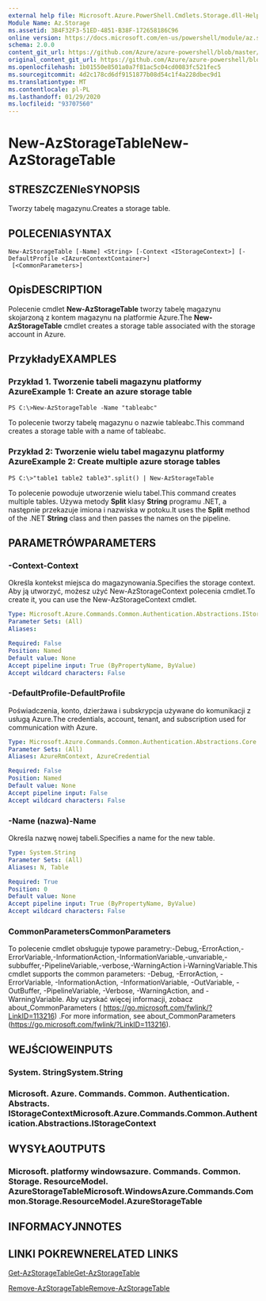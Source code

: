 ```yaml
---
external help file: Microsoft.Azure.PowerShell.Cmdlets.Storage.dll-Help.xml
Module Name: Az.Storage
ms.assetid: 3B4F32F3-51ED-4851-B38F-172658186C96
online version: https://docs.microsoft.com/en-us/powershell/module/az.storage/new-azstoragetable
schema: 2.0.0
content_git_url: https://github.com/Azure/azure-powershell/blob/master/src/Storage/Storage.Management/help/New-AzStorageTable.md
original_content_git_url: https://github.com/Azure/azure-powershell/blob/master/src/Storage/Storage.Management/help/New-AzStorageTable.md
ms.openlocfilehash: 1b01550e8501a0a7f81ac5c04cd0083fc521fec5
ms.sourcegitcommit: 4d2c178cd6df9151877b08d54c1f4a228dbec9d1
ms.translationtype: MT
ms.contentlocale: pl-PL
ms.lasthandoff: 01/29/2020
ms.locfileid: "93707560"
---
```

# <span data-ttu-id="f3d83-101">New-AzStorageTable</span><span class="sxs-lookup"><span data-stu-id="f3d83-101">New-AzStorageTable</span></span>

## <span data-ttu-id="f3d83-102">STRESZCZENIe</span><span class="sxs-lookup"><span data-stu-id="f3d83-102">SYNOPSIS</span></span>
<span data-ttu-id="f3d83-103">Tworzy tabelę magazynu.</span><span class="sxs-lookup"><span data-stu-id="f3d83-103">Creates a storage table.</span></span>

## <span data-ttu-id="f3d83-104">POLECENIA</span><span class="sxs-lookup"><span data-stu-id="f3d83-104">SYNTAX</span></span>

```
New-AzStorageTable [-Name] <String> [-Context <IStorageContext>] [-DefaultProfile <IAzureContextContainer>]
 [<CommonParameters>]
```

## <span data-ttu-id="f3d83-105">Opis</span><span class="sxs-lookup"><span data-stu-id="f3d83-105">DESCRIPTION</span></span>
<span data-ttu-id="f3d83-106">Polecenie cmdlet **New-AzStorageTable** tworzy tabelę magazynu skojarzoną z kontem magazynu na platformie Azure.</span><span class="sxs-lookup"><span data-stu-id="f3d83-106">The **New-AzStorageTable** cmdlet creates a storage table associated with the storage account in Azure.</span></span>

## <span data-ttu-id="f3d83-107">Przykłady</span><span class="sxs-lookup"><span data-stu-id="f3d83-107">EXAMPLES</span></span>

### <span data-ttu-id="f3d83-108">Przykład 1. Tworzenie tabeli magazynu platformy Azure</span><span class="sxs-lookup"><span data-stu-id="f3d83-108">Example 1: Create an azure storage table</span></span>
```
PS C:\>New-AzStorageTable -Name "tableabc"
```

<span data-ttu-id="f3d83-109">To polecenie tworzy tabelę magazynu o nazwie tableabc.</span><span class="sxs-lookup"><span data-stu-id="f3d83-109">This command creates a storage table with a name of tableabc.</span></span>

### <span data-ttu-id="f3d83-110">Przykład 2: Tworzenie wielu tabel magazynu platformy Azure</span><span class="sxs-lookup"><span data-stu-id="f3d83-110">Example 2: Create multiple azure storage tables</span></span>
```
PS C:\>"table1 table2 table3".split() | New-AzStorageTable
```

<span data-ttu-id="f3d83-111">To polecenie powoduje utworzenie wielu tabel.</span><span class="sxs-lookup"><span data-stu-id="f3d83-111">This command creates multiple tables.</span></span>
<span data-ttu-id="f3d83-112">Używa metody **Split** klasy **String** programu .NET, a następnie przekazuje imiona i nazwiska w potoku.</span><span class="sxs-lookup"><span data-stu-id="f3d83-112">It uses the **Split** method of the .NET **String** class and then passes the names on the pipeline.</span></span>

## <span data-ttu-id="f3d83-113">PARAMETRÓW</span><span class="sxs-lookup"><span data-stu-id="f3d83-113">PARAMETERS</span></span>

### <span data-ttu-id="f3d83-114">-Context</span><span class="sxs-lookup"><span data-stu-id="f3d83-114">-Context</span></span>
<span data-ttu-id="f3d83-115">Określa kontekst miejsca do magazynowania.</span><span class="sxs-lookup"><span data-stu-id="f3d83-115">Specifies the storage context.</span></span>
<span data-ttu-id="f3d83-116">Aby ją utworzyć, możesz użyć New-AzStorageContext polecenia cmdlet.</span><span class="sxs-lookup"><span data-stu-id="f3d83-116">To create it, you can use the New-AzStorageContext cmdlet.</span></span>

```yaml
Type: Microsoft.Azure.Commands.Common.Authentication.Abstractions.IStorageContext
Parameter Sets: (All)
Aliases:

Required: False
Position: Named
Default value: None
Accept pipeline input: True (ByPropertyName, ByValue)
Accept wildcard characters: False
```

### <span data-ttu-id="f3d83-117">-DefaultProfile</span><span class="sxs-lookup"><span data-stu-id="f3d83-117">-DefaultProfile</span></span>
<span data-ttu-id="f3d83-118">Poświadczenia, konto, dzierżawa i subskrypcja używane do komunikacji z usługą Azure.</span><span class="sxs-lookup"><span data-stu-id="f3d83-118">The credentials, account, tenant, and subscription used for communication with Azure.</span></span>

```yaml
Type: Microsoft.Azure.Commands.Common.Authentication.Abstractions.Core.IAzureContextContainer
Parameter Sets: (All)
Aliases: AzureRmContext, AzureCredential

Required: False
Position: Named
Default value: None
Accept pipeline input: False
Accept wildcard characters: False
```

### <span data-ttu-id="f3d83-119">-Name (nazwa)</span><span class="sxs-lookup"><span data-stu-id="f3d83-119">-Name</span></span>
<span data-ttu-id="f3d83-120">Określa nazwę nowej tabeli.</span><span class="sxs-lookup"><span data-stu-id="f3d83-120">Specifies a name for the new table.</span></span>

```yaml
Type: System.String
Parameter Sets: (All)
Aliases: N, Table

Required: True
Position: 0
Default value: None
Accept pipeline input: True (ByPropertyName, ByValue)
Accept wildcard characters: False
```

### <span data-ttu-id="f3d83-121">CommonParameters</span><span class="sxs-lookup"><span data-stu-id="f3d83-121">CommonParameters</span></span>
<span data-ttu-id="f3d83-122">To polecenie cmdlet obsługuje typowe parametry:-Debug,-ErrorAction,-ErrorVariable,-InformationAction,-InformationVariable,-unvariable,-subbuffer,-PipelineVariable,-verbose,-WarningAction i-WarningVariable.</span><span class="sxs-lookup"><span data-stu-id="f3d83-122">This cmdlet supports the common parameters: -Debug, -ErrorAction, -ErrorVariable, -InformationAction, -InformationVariable, -OutVariable, -OutBuffer, -PipelineVariable, -Verbose, -WarningAction, and -WarningVariable.</span></span> <span data-ttu-id="f3d83-123">Aby uzyskać więcej informacji, zobacz about_CommonParameters ( https://go.microsoft.com/fwlink/?LinkID=113216) .</span><span class="sxs-lookup"><span data-stu-id="f3d83-123">For more information, see about_CommonParameters (https://go.microsoft.com/fwlink/?LinkID=113216).</span></span>

## <span data-ttu-id="f3d83-124">WEJŚCIOWE</span><span class="sxs-lookup"><span data-stu-id="f3d83-124">INPUTS</span></span>

### <span data-ttu-id="f3d83-125">System. String</span><span class="sxs-lookup"><span data-stu-id="f3d83-125">System.String</span></span>

### <span data-ttu-id="f3d83-126">Microsoft. Azure. Commands. Common. Authentication. Abstracts. IStorageContext</span><span class="sxs-lookup"><span data-stu-id="f3d83-126">Microsoft.Azure.Commands.Common.Authentication.Abstractions.IStorageContext</span></span>

## <span data-ttu-id="f3d83-127">WYSYŁA</span><span class="sxs-lookup"><span data-stu-id="f3d83-127">OUTPUTS</span></span>

### <span data-ttu-id="f3d83-128">Microsoft. platformy windowsazure. Commands. Common. Storage. ResourceModel. AzureStorageTable</span><span class="sxs-lookup"><span data-stu-id="f3d83-128">Microsoft.WindowsAzure.Commands.Common.Storage.ResourceModel.AzureStorageTable</span></span>

## <span data-ttu-id="f3d83-129">INFORMACYJN</span><span class="sxs-lookup"><span data-stu-id="f3d83-129">NOTES</span></span>

## <span data-ttu-id="f3d83-130">LINKI POKREWNE</span><span class="sxs-lookup"><span data-stu-id="f3d83-130">RELATED LINKS</span></span>

[<span data-ttu-id="f3d83-131">Get-AzStorageTable</span><span class="sxs-lookup"><span data-stu-id="f3d83-131">Get-AzStorageTable</span></span>](./Get-AzStorageTable.md)

[<span data-ttu-id="f3d83-132">Remove-AzStorageTable</span><span class="sxs-lookup"><span data-stu-id="f3d83-132">Remove-AzStorageTable</span></span>](./Remove-AzStorageTable.md)


